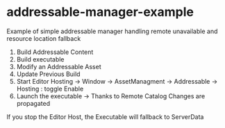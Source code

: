 # addressable-manager-example
Example of simple addressable manager handling remote unavailable and resource location fallback

1. Build Addressable Content
2. Build executable
3. Modify an Addressable Asset
4. Update Previous Build
5. Start Editor Hosting -> Window -> AssetManagment -> Addressable -> Hosting : toggle Enable
6. Launch the executable -> Thanks to Remote Catalog Changes are propagated

If you stop the Editor Host, the Executable will fallback to ServerData

